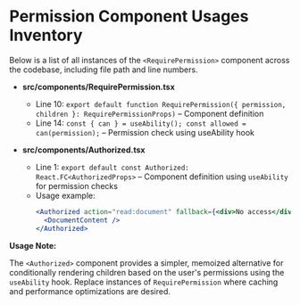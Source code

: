 # Permission Component Usages Inventory

Below is a list of all instances of the `<RequirePermission>` component across the codebase, including file path and line numbers.

- **src/components/RequirePermission.tsx**
  - Line 10: `export default function RequirePermission({ permission, children }: RequirePermissionProps)` – Component definition
  - Line 14: `const { can } = useAbility(); const allowed = can(permission);` – Permission check using useAbility hook

- **src/components/Authorized.tsx**
  - Line 1: `export default const Authorized: React.FC<AuthorizedProps>` – Component definition using `useAbility` for permission checks
  - Usage example:
    ```jsx
    <Authorized action="read:document" fallback={<div>No access</div>}>
      <DocumentContent />
    </Authorized>
    ```

**Usage Note:**

The `<Authorized>` component provides a simpler, memoized alternative for conditionally rendering children based on the user's permissions using the `useAbility` hook. Replace instances of `RequirePermission` where caching and performance optimizations are desired. 